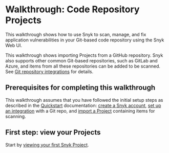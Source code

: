 # Walkthrough: Code Repository Projects

This walkthrough shows how to use Snyk to scan, manage, and fix application vulnerabilities in your Git-based code repository using the Snyk Web UI.

This walkthrough shows importing Projects from a GitHub repository. Snyk also supports other common Git-based repositories, such as GitLab and Azure, and items from all these repositories can be added to be scanned. See [Git repository integrations](../../scm-ide-and-ci-cd-workflow-and-integrations/snyk-scm-integrations/) for details.

## Prerequisites for completing this walkthrough

This walkthrough assumes that you have followed the initial setup steps as described in the [Quickstart](../../getting-started/quickstart/) documentation: [create a Snyk account](../../getting-started/quickstart/create-or-log-in-to-a-snyk-account.md), [set up an integration](../../getting-started/quickstart/set-up-an-integration.md) with a Git repo, and [import a Project](../../getting-started/quickstart/import-a-project.md) containing items for scanning.

## First step: view your Projects

Start by [viewing your first Snyk Project](view-your-first-snyk-projects.md).
